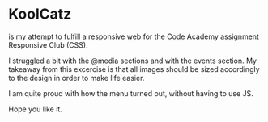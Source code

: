 # KoolCatz

is my attempt to fulfill a responsive web for the Code Academy assignment Responsive Club (CSS).

I struggled a bit with the @media sections and with the events section. My takeaway from this excercise is that all images should be sized accordingly to the design in order to make life easier. 

I am quite proud with how the menu turned out, without having to use JS. 

Hope you like it. 
